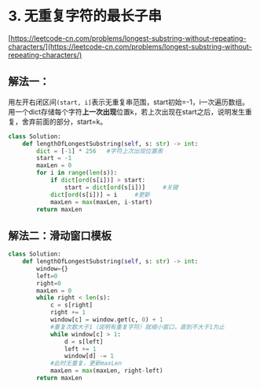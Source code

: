 # 3. 无重复字符的最长子串

[https://leetcode-cn.com/problems/longest-substring-without-repeating-characters/](https://leetcode-cn.com/problems/longest-substring-without-repeating-characters/)

## 解法一：

用左开右闭区间`(start, i]`表示无重复串范围，start初始=-1，i一次遍历数组。用一个dict存储每个字符**上一次出现**位置k，若上次出现在start之后，说明发生重复，舍弃前面的部分，start=k。

```python
class Solution:
    def lengthOfLongestSubstring(self, s: str) -> int:
        dict = [-1] * 256   #字符上次出现位置表
        start = -1
        maxLen = 0
        for i in range(len(s)):
            if dict[ord(s[i])] > start:
                start = dict[ord(s[i])]     #关键
            dict[ord(s[i])] = i     #更新
            maxLen = max(maxLen, i-start)
        return maxLen
```

## 解法二：滑动窗口模板

```python
class Solution:
    def lengthOfLongestSubstring(self, s: str) -> int:
        window={}
        left=0
        right=0
        maxLen = 0
        while right < len(s):
            c = s[right]
            right += 1
            window[c] = window.get(c, 0) + 1
            #重复次数大于1（说明有重复字符）就缩小窗口，直到不大于1为止
            while window[c] > 1:    
                d = s[left]
                left += 1
                window[d] -= 1
            #此时无重复，更新maxLen
            maxLen = max(maxLen, right-left)
        return maxLen
```
